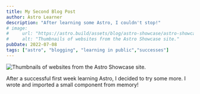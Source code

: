 ```yaml
---
title: My Second Blog Post
author: Astro Learner
description: "After learning some Astro, I couldn't stop!"
# image: 
#     url: "https://astro.build/assets/blog/astro-showcase/astro-showcase-screenshot.jpg"
#     alt: "Thumbnails of websites from the Astro Showcase site."
pubDate: 2022-07-08
tags: ["astro", "blogging", "learning in public","successes"]
---
```


![Thumbnails of websites from the Astro Showcase site.](https://astro.build/assets/blog/astro-showcase/astro-showcase-screenshot.jpg)

After a successful first week learning Astro, I decided to try some more. I wrote and imported a small component from memory!